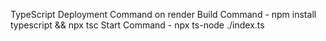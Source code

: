 TypeScript Deployment Command on render
Build Command - npm install typescript && npx tsc
Start Command - npx ts-node ./index.ts
